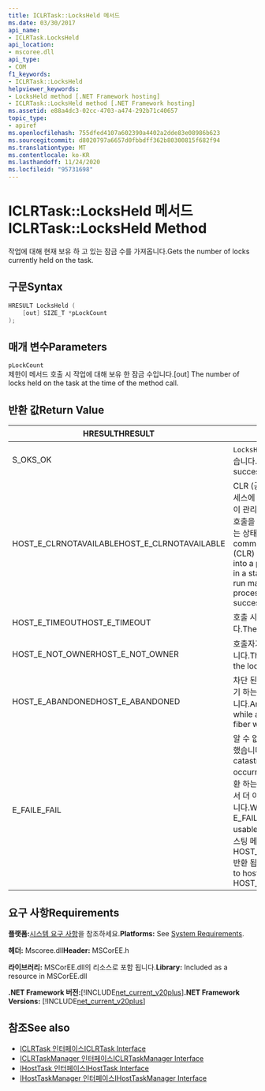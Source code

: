 ```yaml
---
title: ICLRTask::LocksHeld 메서드
ms.date: 03/30/2017
api_name:
- ICLRTask.LocksHeld
api_location:
- mscoree.dll
api_type:
- COM
f1_keywords:
- ICLRTask::LocksHeld
helpviewer_keywords:
- LocksHeld method [.NET Framework hosting]
- ICLRTask::LocksHeld method [.NET Framework hosting]
ms.assetid: e88a4dc3-02cc-4703-a474-292b71c40657
topic_type:
- apiref
ms.openlocfilehash: 755dfed4107a602390a4402a2dde83e08986b623
ms.sourcegitcommit: d8020797a6657d0fbbdff362b80300815f682f94
ms.translationtype: MT
ms.contentlocale: ko-KR
ms.lasthandoff: 11/24/2020
ms.locfileid: "95731698"
---
```

# <a name="iclrtasklocksheld-method"></a><span data-ttu-id="67936-102">ICLRTask::LocksHeld 메서드</span><span class="sxs-lookup"><span data-stu-id="67936-102">ICLRTask::LocksHeld Method</span></span>

<span data-ttu-id="67936-103">작업에 대해 현재 보유 하 고 있는 잠금 수를 가져옵니다.</span><span class="sxs-lookup"><span data-stu-id="67936-103">Gets the number of locks currently held on the task.</span></span>  
  
## <a name="syntax"></a><span data-ttu-id="67936-104">구문</span><span class="sxs-lookup"><span data-stu-id="67936-104">Syntax</span></span>  
  
```cpp  
HRESULT LocksHeld (  
    [out] SIZE_T *pLockCount  
);  
```  
  
## <a name="parameters"></a><span data-ttu-id="67936-105">매개 변수</span><span class="sxs-lookup"><span data-stu-id="67936-105">Parameters</span></span>  

 `pLockCount`  
 <span data-ttu-id="67936-106">제한이 메서드 호출 시 작업에 대해 보유 한 잠금 수입니다.</span><span class="sxs-lookup"><span data-stu-id="67936-106">[out] The number of locks held on the task at the time of the method call.</span></span>  
  
## <a name="return-value"></a><span data-ttu-id="67936-107">반환 값</span><span class="sxs-lookup"><span data-stu-id="67936-107">Return Value</span></span>  
  
|<span data-ttu-id="67936-108">HRESULT</span><span class="sxs-lookup"><span data-stu-id="67936-108">HRESULT</span></span>|<span data-ttu-id="67936-109">설명</span><span class="sxs-lookup"><span data-stu-id="67936-109">Description</span></span>|  
|-------------|-----------------|  
|<span data-ttu-id="67936-110">S_OK</span><span class="sxs-lookup"><span data-stu-id="67936-110">S_OK</span></span>|<span data-ttu-id="67936-111">`LocksHeld` 성공적으로 반환 되었습니다.</span><span class="sxs-lookup"><span data-stu-id="67936-111">`LocksHeld` returned successfully.</span></span>|  
|<span data-ttu-id="67936-112">HOST_E_CLRNOTAVAILABLE</span><span class="sxs-lookup"><span data-stu-id="67936-112">HOST_E_CLRNOTAVAILABLE</span></span>|<span data-ttu-id="67936-113">CLR (공용 언어 런타임)이 프로세스에 로드 되지 않았거나 CLR이 관리 코드를 실행할 수 없거나 호출을 성공적으로 처리할 수 없는 상태에 있습니다.</span><span class="sxs-lookup"><span data-stu-id="67936-113">The common language runtime (CLR) has not been loaded into a process, or the CLR is in a state in which it cannot run managed code or process the call successfully.</span></span>|  
|<span data-ttu-id="67936-114">HOST_E_TIMEOUT</span><span class="sxs-lookup"><span data-stu-id="67936-114">HOST_E_TIMEOUT</span></span>|<span data-ttu-id="67936-115">호출 시간이 초과 되었습니다.</span><span class="sxs-lookup"><span data-stu-id="67936-115">The call timed out.</span></span>|  
|<span data-ttu-id="67936-116">HOST_E_NOT_OWNER</span><span class="sxs-lookup"><span data-stu-id="67936-116">HOST_E_NOT_OWNER</span></span>|<span data-ttu-id="67936-117">호출자가 잠금을 소유 하지 않습니다.</span><span class="sxs-lookup"><span data-stu-id="67936-117">The caller does not own the lock.</span></span>|  
|<span data-ttu-id="67936-118">HOST_E_ABANDONED</span><span class="sxs-lookup"><span data-stu-id="67936-118">HOST_E_ABANDONED</span></span>|<span data-ttu-id="67936-119">차단 된 스레드나 파이버에서 대기 하는 동안 이벤트를 취소 했습니다.</span><span class="sxs-lookup"><span data-stu-id="67936-119">An event was canceled while a blocked thread or fiber was waiting on it.</span></span>|  
|<span data-ttu-id="67936-120">E_FAIL</span><span class="sxs-lookup"><span data-stu-id="67936-120">E_FAIL</span></span>|<span data-ttu-id="67936-121">알 수 없는 치명적인 오류가 발생 했습니다.</span><span class="sxs-lookup"><span data-stu-id="67936-121">An unknown catastrophic failure occurred.</span></span> <span data-ttu-id="67936-122">메서드가 E_FAIL 반환 하는 경우 해당 프로세스 내에서 더 이상 CLR을 사용할 수 없습니다.</span><span class="sxs-lookup"><span data-stu-id="67936-122">When a method returns E_FAIL, the CLR is no longer usable within the process.</span></span> <span data-ttu-id="67936-123">호스팅 메서드를 이후에 호출 하면 HOST_E_CLRNOTAVAILABLE 반환 됩니다.</span><span class="sxs-lookup"><span data-stu-id="67936-123">Subsequent calls to hosting methods return HOST_E_CLRNOTAVAILABLE.</span></span>|  
  
## <a name="requirements"></a><span data-ttu-id="67936-124">요구 사항</span><span class="sxs-lookup"><span data-stu-id="67936-124">Requirements</span></span>  

 <span data-ttu-id="67936-125">**플랫폼:**[시스템 요구 사항](../../get-started/system-requirements.md)을 참조하세요.</span><span class="sxs-lookup"><span data-stu-id="67936-125">**Platforms:** See [System Requirements](../../get-started/system-requirements.md).</span></span>  
  
 <span data-ttu-id="67936-126">**헤더:** Mscoree.dll</span><span class="sxs-lookup"><span data-stu-id="67936-126">**Header:** MSCorEE.h</span></span>  
  
 <span data-ttu-id="67936-127">**라이브러리:** MSCorEE.dll의 리소스로 포함 됩니다.</span><span class="sxs-lookup"><span data-stu-id="67936-127">**Library:** Included as a resource in MSCorEE.dll</span></span>  
  
 <span data-ttu-id="67936-128">**.NET Framework 버전:**[!INCLUDE[net_current_v20plus](../../../../includes/net-current-v20plus-md.md)]</span><span class="sxs-lookup"><span data-stu-id="67936-128">**.NET Framework Versions:** [!INCLUDE[net_current_v20plus](../../../../includes/net-current-v20plus-md.md)]</span></span>  
  
## <a name="see-also"></a><span data-ttu-id="67936-129">참조</span><span class="sxs-lookup"><span data-stu-id="67936-129">See also</span></span>

- [<span data-ttu-id="67936-130">ICLRTask 인터페이스</span><span class="sxs-lookup"><span data-stu-id="67936-130">ICLRTask Interface</span></span>](iclrtask-interface.md)
- [<span data-ttu-id="67936-131">ICLRTaskManager 인터페이스</span><span class="sxs-lookup"><span data-stu-id="67936-131">ICLRTaskManager Interface</span></span>](iclrtaskmanager-interface.md)
- [<span data-ttu-id="67936-132">IHostTask 인터페이스</span><span class="sxs-lookup"><span data-stu-id="67936-132">IHostTask Interface</span></span>](ihosttask-interface.md)
- [<span data-ttu-id="67936-133">IHostTaskManager 인터페이스</span><span class="sxs-lookup"><span data-stu-id="67936-133">IHostTaskManager Interface</span></span>](ihosttaskmanager-interface.md)
